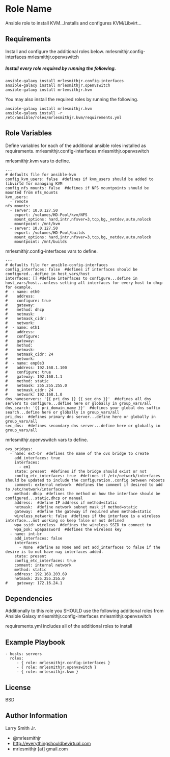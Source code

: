 Role Name
=========

Ansible role to install KVM...Installs and configures KVM/Libvirt...

Requirements
------------

Install and configure the additional roles below.
mrlesmithjr.config-interfaces
mrlesmithjr.openvswitch

##### Install every role required by running the following.

````
ansible-galaxy install mrlesmithjr.config-interfaces
ansible-galaxy install mrlesmithjr.openvswitch
ansible-galaxy install mrlemsithjr.kvm
````

You may also install the required roles by running the following.
````
ansible-galaxy install mrlesmithjr.kvm
ansible-galaxy install -r /etc/ansible/roles/mrlesmithjr.kvm/requirements.yml
````

Role Variables
--------------

Define variables for each of the additional ansible roles installed as requirements.
mrlesmithjr.config-interfaces
mrlesmithjr.openvswitch

mrlesmithjr.kvm vars to define.
````
---
# defaults file for ansible-kvm
config_kvm_users: false  #defines if kvm_users should be added to libvirtd for managing KVM
config_nfs_mounts: false  #defines if NFS mountpoints should be mounted from nfs_mounts
kvm_users:
  - remote
nfs_mounts:
  - server: 10.0.127.50
    export: /volumes/HD-Pool/kvm/NFS
    mount_options: hard,intr,nfsver=3,tcp,bg,_netdev,auto,nolock
    mountpoint: /mnt/kvm
  - server: 10.0.127.50
    export: /volumes/HD-Pool/builds
    mount_options: hard,intr,nfsver=3,tcp,bg,_netdev,auto,nolock
    mountpoint: /mnt/builds
````

mrlesmithjr.config-interfaces vars to define.
````
---
# defaults file for ansible-config-interfaces
config_interfaces: false  #defines if interfaces should be configured...define in host_vars/host
interfaces: [] #define interfaces to configure...define in host_vars/host...unless setting all interfaces for every host to dhcp for example.
#  - name: eth0
#    address:
#    configure: true
#    gateway:
#    method: dhcp
#    netmask:
#    netmask_cidr:
#    network:
#  - name: eth1
#    address:
#    configure:
#    gateway:
#    method:
#    netmask:
#    netmask_cidr: 24
#    network:
#  - name: enp0s3
#    address: 192.168.1.100
#    configure: true
#    gateway: 192.168.1.1
#    method: static
#    netmask: 255.255.255.0
#    netmask_cidr: 24
#    network: 192.168.1.0
dns_nameservers: '{{ pri_dns }} {{ sec_dns }}'  #defines all dns servers to configure...define here or globally in group_vars/all
dns_search: '{{ pri_domain_name }}'  #defines your global dns suffix search...define here or globally in group_vars/all
pri_dns:  #defines primary dns server...define here or globally in group_vars/all
sec_dns:  #defines secondary dns server...define here or globally in group_vars/all
````

mrlesmithjr.openvswitch vars to define.
````
ovs_bridges:
  - name: ext-br  #defines the name of the ovs bridge to create
    add_interfaces: true
    interfaces:
      - em1
    state: present  #defines if the bridge should exist or not
    config_etc_interfaces: true  #defines if /etc/network/interfaces should be updated to include the configuration..config between reboots
    comment: external network  #defines the comment if desired to add to /etc/network/interfaces
    method: dhcp  #defines the method on how the interface should be configured...static,dhcp or manual
    address:  #define IP address if method=static
    netmask:  #define network subnet mask if method=static
    gateway:  #define the gateway if required when method=static
    wireless_network: false  #defines if the interface is a wireless interface...not working so keep false or not defined
    wpa_ssid: wireless  #defines the wireless SSID to connect to
    wpa_psk: wpapassword  #defines the wireless key
  - name: int-br
    add_interfaces: false
    interfaces:
      - None  #define as None and set add_interfaces to false if the desire is to not have nay interfaces added.
    state: present
    config_etc_interfaces: true
    comment: internal network
    method: static
    address: 192.168.203.69
    netmask: 255.255.255.0
#    gateway: 172.16.24.1
````

Dependencies
------------

Additionally to this role you SHOULD use the following additional roles from Ansible Galaxy
mrlesmithjr.config-interfaces
mrlesmithjr.openvswitch

requirements.yml includes all of the additional roles to install

Example Playbook
----------------

    - hosts: servers
      roles:
         - { role: mrlesmithjr.config-interfaces }
         - { role: mrlesmithjr.openvswitch }
         - { role: mrlesmithjr.kvm }


License
-------

BSD

Author Information
------------------

Larry Smith Jr.
- @mrlesmithjr
- http://everythingshouldbevirtual.com
- mrlesmithjr [at] gmail.com